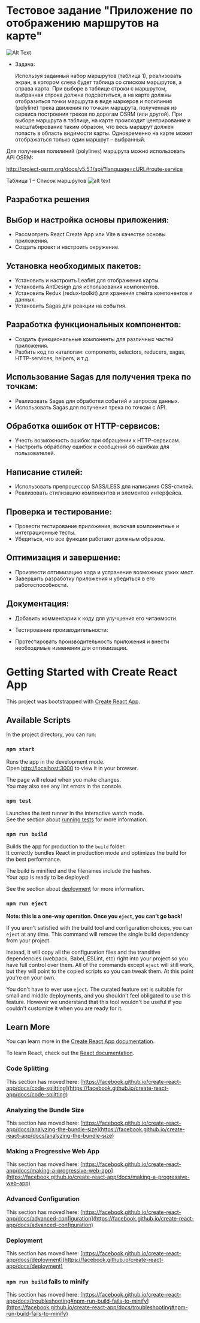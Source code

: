# Тестовое задание "Приложение по отображению маршрутов на карте"

![Alt Text](https://cdn.discordapp.com/attachments/835627160709365852/1136364972847419503/Desktop_2023.08.02_-_21.15.06.01_1.gif)

* Задача:

  Используя заданный набор маршрутов (таблица 1), реализовать экран, в котором слева будет таблица со списком маршрутов, а справа карта. При выборе в таблице строки с маршрутом, выбранная строка должна подсветиться, а на карте должны отобразиться точки маршрута в виде маркеров и полилиния (polyline) трека движения по точкам маршрута, полученная из сервиса построения треков по дорогам OSRM (или другой). При выборе маршрута в таблице, на карте происходит центрирование и масштабирование таким образом, что весь маршрут должен попасть в область видимости карты. Одновременно на карте может отображаться только один маршрут – выбранный.

Для получения полилиний (polylines) маршрута можно использовать API OSRM:

http://project-osrm.org/docs/v5.5.1/api/?language=cURL#route-service

Таблица 1 – Список маршрутов
![alt text](https://lh6.googleusercontent.com/zdU-TXBegzRLuiy-ktXF_BhLa70AjYsp19Sts3XggXYKotfUF6WctpTMkB9nEiq3OOSOjRjwdIvbY185a-5KjNbvK1Wab3DvZXVFdonVZKPmRlB586Uamuz9EuzNOrTF3g=w740)
## Разработка решения
## Выбор и настройка основы приложения:

* Рассмотреть React Create App или Vite в качестве основы приложения.
* Создать проект и настроить окружение.
## Установка необходимых пакетов:

* Установить и настроить Leaflet для отображения карты.
* Установить AntDesign для использования компонентов.
* Установить Redux (redux-toolkit) для хранения стейта компонентов и данных.
* Установить Sagas для реакции на события.
## Разработка функциональных компонентов:

* Создать функциональные компоненты для различных частей приложения.
* Разбить код по каталогам: components, selectors, reducers, sagas, HTTP-services, helpers, и т.д.
## Использование Sagas для получения трека по точкам:

* Реализовать Sagas для обработки событий и запросов данных.
* Использовать Sagas для получения трека по точкам с API.
## Обработка ошибок от HTTP-сервисов:

* Учесть возможность ошибок при обращении к HTTP-сервисам.
* Настроить обработку ошибок и сообщений об ошибках для пользователей.
## Написание стилей:

* Использовать препроцессор SASS/LESS для написания CSS-стилей.
* Реализовать стилизацию компонентов и элементов интерфейса.
## Проверка и тестирование:

* Провести тестирование приложения, включая компонентные и интеграционные тесты.
* Убедиться, что все функции работают должным образом.
## Оптимизация и завершение:

* Произвести оптимизацию кода и устранение возможных узких мест.
* Завершить разработку приложения и убедиться в его работоспособности.
## Документация:

* Добавить комментарии к коду для улучшения его читаемости.

* Тестирование производительности:

* Протестировать производительность приложения и внести необходимые изменения для оптимизации.

# Getting Started with Create React App

This project was bootstrapped with [Create React App](https://github.com/facebook/create-react-app).

## Available Scripts

In the project directory, you can run:

### `npm start`

Runs the app in the development mode.\
Open [http://localhost:3000](http://localhost:3000) to view it in your browser.

The page will reload when you make changes.\
You may also see any lint errors in the console.

### `npm test`

Launches the test runner in the interactive watch mode.\
See the section about [running tests](https://facebook.github.io/create-react-app/docs/running-tests) for more information.

### `npm run build`

Builds the app for production to the `build` folder.\
It correctly bundles React in production mode and optimizes the build for the best performance.

The build is minified and the filenames include the hashes.\
Your app is ready to be deployed!

See the section about [deployment](https://facebook.github.io/create-react-app/docs/deployment) for more information.

### `npm run eject`

**Note: this is a one-way operation. Once you `eject`, you can't go back!**

If you aren't satisfied with the build tool and configuration choices, you can `eject` at any time. This command will remove the single build dependency from your project.

Instead, it will copy all the configuration files and the transitive dependencies (webpack, Babel, ESLint, etc) right into your project so you have full control over them. All of the commands except `eject` will still work, but they will point to the copied scripts so you can tweak them. At this point you're on your own.

You don't have to ever use `eject`. The curated feature set is suitable for small and middle deployments, and you shouldn't feel obligated to use this feature. However we understand that this tool wouldn't be useful if you couldn't customize it when you are ready for it.

## Learn More

You can learn more in the [Create React App documentation](https://facebook.github.io/create-react-app/docs/getting-started).

To learn React, check out the [React documentation](https://reactjs.org/).

### Code Splitting

This section has moved here: [https://facebook.github.io/create-react-app/docs/code-splitting](https://facebook.github.io/create-react-app/docs/code-splitting)

### Analyzing the Bundle Size

This section has moved here: [https://facebook.github.io/create-react-app/docs/analyzing-the-bundle-size](https://facebook.github.io/create-react-app/docs/analyzing-the-bundle-size)

### Making a Progressive Web App

This section has moved here: [https://facebook.github.io/create-react-app/docs/making-a-progressive-web-app](https://facebook.github.io/create-react-app/docs/making-a-progressive-web-app)

### Advanced Configuration

This section has moved here: [https://facebook.github.io/create-react-app/docs/advanced-configuration](https://facebook.github.io/create-react-app/docs/advanced-configuration)

### Deployment

This section has moved here: [https://facebook.github.io/create-react-app/docs/deployment](https://facebook.github.io/create-react-app/docs/deployment)

### `npm run build` fails to minify

This section has moved here: [https://facebook.github.io/create-react-app/docs/troubleshooting#npm-run-build-fails-to-minify](https://facebook.github.io/create-react-app/docs/troubleshooting#npm-run-build-fails-to-minify)
